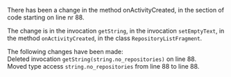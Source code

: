 There has been a change in the method onActivityCreated, in the section of code starting on line nr 88.
  
The change is in the invocation ```getString```, in the invocation ```setEmptyText```, in the method ```onActivityCreated```, in the class ```RepositoryListFragment```.
  
The following changes have been made:  
Deleted invocation ```getString(string.no_repositories)``` on line 88.  
Moved type access ```string.no_repositories``` from line 88 to line 88.  

